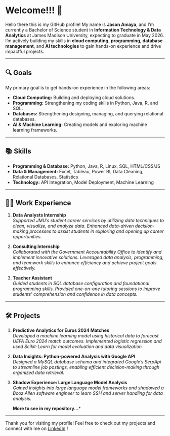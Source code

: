 # Welcome!!! 👋

Hello there this is my GitHub profile! My name is **Jason Amaya**, and I’m currently a Bachelor of Science student in **Information Technology & Data Analytics** at James Madison University, expecting to graduate in May 2026. I’m actively building my skills in **cloud computing**, **programming**, **database management**, and **AI technologies** to gain hands-on experience and drive impactful projects.

---

## 🔍 Goals
My primary goal is to get hands-on experience in the following areas:
- **Cloud Computing:** Building and deploying cloud solutions.
- **Programming:** Strengthening my coding skills in Python, Java, R, and SQL.
- **Databases:** Strengthening designing, managing, and querying relational databases.
- **AI & Machine Learning:** Creating models and exploring machine learning frameworks.

---

## 📚 Skills
- **Programming & Database:** Python, Java, R, Linux, SQL, HTML/CSS/JS
- **Data & Management:** Excel, Tableau, Power BI, Data Cleaning, Relational Databases, Statistics
- **Technology:** API Integration, Model Deployment, Machine Learning

---

## 🧑‍💼 Work Experience 
1. **Data Analysts Internship**  
   *Supported JMU’s student career services by utilizing data techniques to clean, visualize, and analyze data. Enhanced data-driven decision-making processes to assist students in exploring and opening up career opportunities.*

2. **Consulting Internship**  
   *Collaborated with the Government Accountability Office to identify and implement innovative solutions. Leveraged data analysis, programming, and teamwork skills to enhance efficiency and achieve project goals effectively.*

3. **Teacher Assistant**  
   *Guided students in SQL database configuration and foundational programming skills. Provided one-on-one tutoring sessions to improve students' comprehension and confidence in data concepts.*


---

## 🛠️ Projects
1. **Predictive Analytics for Euros 2024 Matches**  
   *Developed a machine learning model using historical data to forecast UEFA Euro 2024 match outcomes. Implemented logistic regression and used Scikit-Learn for model evaluation and data visualization.*

2. **Data Insights: Python-powered Analysis with Google API**  
   *Designed a MySQL database schema and integrated Google’s SerpApi to streamline job postings, enabling efficient decision-making through organized data retrieval.*

3. **Shadow Experience: Large Language Model Analysis**  
   *Gained insights into large language model frameworks and shadowed a Booz Allen software engineer to learn SSH and server handling for data analysis.*


   **More to see in my repository...***

---

Thank you for visiting my profile! Feel free to check out my projects and connect with me on [LinkedIn](http://www.linkedin.com/in/jason-amaya) !
